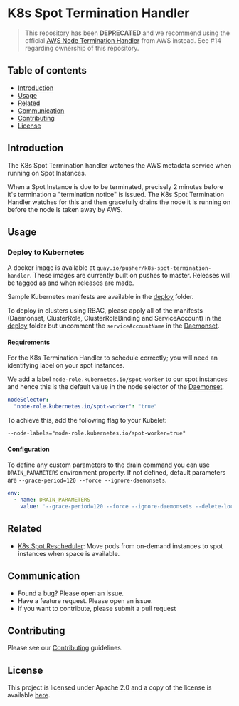 # K8s Spot Termination Handler

> This repository has been **DEPRECATED** and we recommend using the official [AWS Node Termination
> Handler](https://github.com/aws/aws-node-termination-handler) from AWS instead.
> See #14 regarding ownership of this repository.

## Table of contents
* [Introduction](#introduction)
* [Usage](#usage)
* [Related](#related)
* [Communication](#communication)
* [Contributing](#contributing)
* [License](#license)

## Introduction

The K8s Spot Termination handler watches the AWS metadata service when running on Spot Instances.

When a Spot Instance is due to be terminated, precisely 2 minutes before it's
termination a "termination notice" is issued.
The K8s Spot Termination Handler watches for this and then gracefully drains the
node it is running on before the node is taken away by AWS.

## Usage

### Deploy to Kubernetes
A docker image is available at `quay.io/pusher/k8s-spot-termination-handler`.
These images are currently built on pushes to master. Releases will be tagged as and when releases are made.

Sample Kubernetes manifests are available in the [deploy](deploy/) folder.

To deploy in clusters using RBAC, please apply all of the manifests (Daemonset, ClusterRole, ClusterRoleBinding and ServiceAccount) in the [deploy](deploy/) folder but uncomment the `serviceAccountName` in the [Daemonset](deploy/daemonset.yaml).

#### Requirements

For the K8s Termination Handler to schedule correctly; you will need an identifying label on your spot instances.

We add a label `node-role.kubernetes.io/spot-worker` to our spot instances and hence this is the default value in the node selector of the [Daemonset](deploy/daemonset.yaml).
```yaml
nodeSelector:
  "node-role.kubernetes.io/spot-worker": "true"
```
To achieve this, add the following flag to your Kubelet:
```
--node-labels="node-role.kubernetes.io/spot-worker=true"
```

#### Configuration

To define any custom parameters to the drain command you can use `DRAIN_PARAMETERS` environment property. If not defined, default parameters are `--grace-period=120 --force --ignore-daemonsets`.
```yaml
env:
  - name: DRAIN_PARAMETERS
    value: '--grace-period=120 --force --ignore-daemonsets --delete-local-data'
```

## Related
- [K8s Spot Rescheduler](https://github.com/pusher/k8s-spot-rescheduler): Move pods from on-demand instances to spot instances when space is available.

## Communication

* Found a bug? Please open an issue.
* Have a feature request. Please open an issue.
* If you want to contribute, please submit a pull request

## Contributing
Please see our [Contributing](CONTRIBUTING.md) guidelines.

## License
This project is licensed under Apache 2.0 and a copy of the license is available [here](LICENSE).
